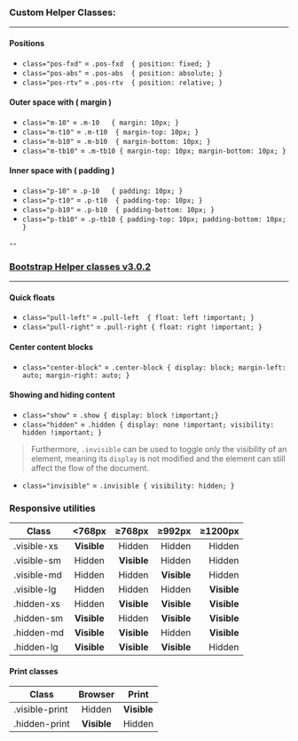 ### Custom Helper Classes:
---

#### Positions

* `class="pos-fxd"` =  `.pos-fxd  { position: fixed; }`
* `class="pos-abs"` =  `.pos-abs  { position: absolute; }`   
* `class="pos-rtv"` =  `.pos-rtv  { position: relative; }`


#### Outer space with ( margin )

* `class="m-10"`   =  `.m-10   { margin: 10px; }`   
* `class="m-t10"`  =  `.m-t10  { margin-top: 10px; }`
* `class="m-b10"`  =  `.m-b10  { margin-bottom: 10px; }`
* `class="m-tb10"` =  `.m-tb10 { margin-top: 10px; margin-bottom: 10px; }`


#### Inner space with ( padding )

* `class="p-10"`   =  `.p-10   { padding: 10px; }`   
* `class="p-t10"`  =  `.p-t10  { padding-top: 10px; }`
* `class="p-b10"`  =  `.p-b10  { padding-bottom: 10px; }`
* `class="p-tb10"` =  `.p-tb10 { padding-top: 10px; padding-bottom: 10px; }`

--
### [Bootstrap Helper classes v3.0.2](http://getbootstrap.com/css/#helper-classes)
---

#### Quick floats
* `class="pull-left"`   =  `.pull-left  { float: left !important; }`   
* `class="pull-right"`  =  `.pull-right { float: right !important; }`   

#### Center content blocks
* `class="center-block"` =  `.center-block { display: block; margin-left: auto; margin-right: auto; }`  

#### Showing and hiding content
* `class="show"`   =  `.show { display: block !important;}`    
* `class="hidden"` =  `.hidden { display: none !important; visibility: hidden !important; }`

> Furthermore, `.invisible` can be used to toggle only the visibility of an element, meaning its `display` is not modified and the element can still affect the flow of the document.

* `class="invisible"` =  `.invisible { visibility: hidden; }`

### Responsive utilities

|  Class        | <768px      | ≥768px        | ≥992px       | ≥1200px     |
| --------------|:-----------:| -------------:| ------------:| -----------:|
| .visible-xs   | **Visible** |  Hidden       | Hidden       | Hidden      |
| .visible-sm   | Hidden      |  **Visible**  | Hidden       | Hidden      |
| .visible-md   | Hidden      |  Hidden       | **Visible**  | Hidden      |
| .visible-lg   | Hidden      |  Hidden       | Hidden       | **Visible** |
| .hidden-xs    | Hidden      |  **Visible**  | **Visible**  | **Visible** |
| .hidden-sm    | **Visible** |  Hidden       | **Visible**  | **Visible** |
| .hidden-md    | **Visible** |  **Visible**  | Hidden       | **Visible** |
| .hidden-lg    | **Visible** |  **Visible**  | **Visible**  | Hidden      |


#### Print classes
|  Class         | Browser     | Print       |
| ---------------|:-----------:| ------------|
| .visible-print | Hidden      | **Visible** |
| .hidden-print  | **Visible** | Hidden      |

